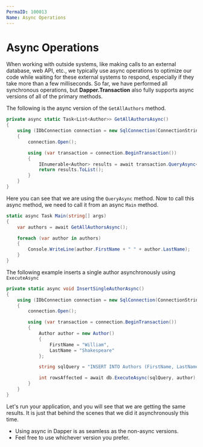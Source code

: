 ```yaml
---
PermaID: 100013
Name: Async Operations
---
```


# Async Operations

When working with outside systems, like making calls to an external database, web API, etc., we typically use async operations to optimize our code while waiting for these external systems to respond, especially if they take more than a few milliseconds. So far, we have performed all synchronous operations, but **Dapper.Transaction** also fully supports async versions of all of the primary methods.

The following is the async version of the `GetAllAuthors` method.

```csharp
private async static Task<List<Author>> GetAllAuthorsAsync()
{
    using (IDbConnection connection = new SqlConnection(ConnectionString))
    {
        connection.Open();

        using (var transaction = connection.BeginTransaction())
        {
            IEnumerable<Author> results = await transaction.QueryAsync<Author>("SELECT * FROM Authors");
            return results.ToList();
        }
    }
}
```

Here you can see that we are using the `QueryAsync` method. Now to call this async method, we need to call it from an async `Main` method. 

```csharp
static async Task Main(string[] args)
{
    var authors = await GetAllAuthorsAsync();

    foreach (var author in authors)
    {
        Console.WriteLine(author.FirstName + " " + author.LastName);
    }
}
```

The following example inserts a single author asynchronously using `ExecuteAsync`

```csharp
private static async void InsertSingleAuthorAsync()
{
    using (IDbConnection connection = new SqlConnection(ConnectionString))
    {
        connection.Open();

        using (var transaction = connection.BeginTransaction())
        {
            Author author = new Author()
            {
                FirstName = "William",
                LastName = "Shakespeare"
            };

            string sqlQuery = "INSERT INTO Authors (FirstName, LastName) VALUES(@FirstName, @LastName)";

            int rowsAffected = await db.ExecuteAsync(sqlQuery, author);
        }
    }
}
```

Let's run your application, and you will see that we are getting the same results. It is just that behind the scenes that we did it asynchronously this time.  

 - Using async in Dapper is as seamless as the non-async versions. 
 - Feel free to use whichever version you prefer.
